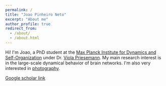 ```yaml
---
permalink: /
title: "Joao Pinheiro Neto"
excerpt: "About me"
author_profile: true
redirect_from:
  - /about/
  - /about.html
---
```


Hi! I'm Joao, a PhD student at the [Max Planck Institute for Dynamics and Self-Organization](https://www.ds.mpg.de/en) under Dr. [Viola Priesemann](http://www.viola-priesemann.de). My main research interest is in the large-scale dynamical behavior of brain networks. I'm also very interested in [photography](https://www.instagram.com/joao.p.n/).

[Google scholar link](https://scholar.google.com/citations?user=nq61A04AAAAJ&hl=en)